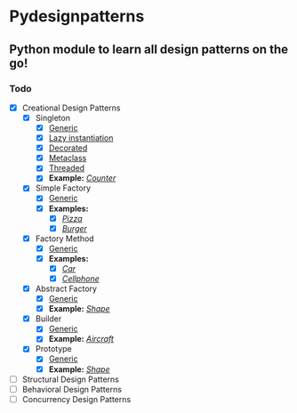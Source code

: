 
Pydesignpatterns
================

## Python module to learn all design patterns on the go!  

### Todo

- [x] Creational Design Patterns  
  - [x] Singleton
    - [x] [Generic](https://github.com/avidLearnerInProgress/design-patterns/blob/master/pydesignpatterns/creational/singleton_naive.py)
    - [x] [Lazy instantiation](https://github.com/avidLearnerInProgress/design-patterns/blob/master/pydesignpatterns/creational/singleton_lazy_instantiation.py)
    - [x] [Decorated](https://github.com/avidLearnerInProgress/design-patterns/blob/master/pydesignpatterns/creational/singleton_decorator.py)
    - [x] [Metaclass](https://github.com/avidLearnerInProgress/design-patterns/blob/master/pydesignpatterns/creational/singleton_metaclass.py)
    - [x] [Threaded](https://github.com/avidLearnerInProgress/design-patterns/blob/master/pydesignpatterns/creational/singleton_thread.py)
    - [x] **Example:** *[Counter](https://github.com/avidLearnerInProgress/design-patterns/blob/master/pydesignpatterns/creational/singleton_counter.py)*
  - [x] Simple Factory
    - [x] [Generic](https://github.com/avidLearnerInProgress/design-patterns/blob/master/pydesignpatterns/creational/simplefactory_naive.py)
    - [x] **Examples:**
      - [x] *[Pizza](https://github.com/avidLearnerInProgress/design-patterns/blob/master/pydesignpatterns/creational/simplefactory_pizza.py)*
      - [x] *[Burger](https://github.com/avidLearnerInProgress/design-patterns/blob/master/pydesignpatterns/creational/simplefactory_burger.py)*
  - [x] Factory Method
    - [x] [Generic](https://github.com/avidLearnerInProgress/design-patterns/blob/master/pydesignpatterns/creational/factorymethod_naive.py)
    - [x] **Examples:**
      - [x] *[Car](https://github.com/avidLearnerInProgress/design-patterns/blob/master/pydesignpatterns/creational/factorymethod_car.py)*
      - [x] *[Cellphone](https://github.com/avidLearnerInProgress/design-patterns/blob/master/pydesignpatterns/creational/factorymethod_cellphone.py)*
  - [x] Abstract Factory
    - [x] [Generic](https://github.com/avidLearnerInProgress/design-patterns/blob/master/pydesignpatterns/creational/abstractfactory_naive.py)
    - [x] **Example:** *[Shape](https://github.com/avidLearnerInProgress/design-patterns/blob/master/pydesignpatterns/creational/abstractfactory_shape.py)*
  - [x] Builder
    - [x] [Generic](https://github.com/avidLearnerInProgress/design-patterns/blob/master/pydesignpatterns/creational/builder_naive.py)
    - [x] **Example:** *[Aircraft](https://github.com/avidLearnerInProgress/design-patterns/blob/master/pydesignpatterns/creational/builder_aircraft.py)*
  - [x] Prototype
    - [x] [Generic](https://github.com/avidLearnerInProgress/design-patterns/blob/master/pydesignpatterns/creational/prototype_naive.py)
    - [x] **Example:** *[Shape](https://github.com/avidLearnerInProgress/design-patterns/blob/master/pydesignpatterns/creational/prototype_shape.py)*

- [ ] Structural Design Patterns  
- [ ] Behavioral Design Patterns  
- [ ] Concurrency Design Patterns  
